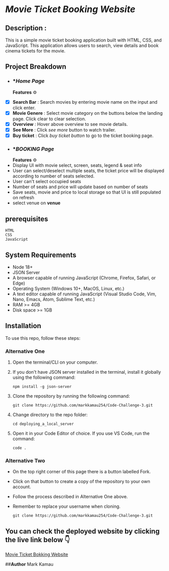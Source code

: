 # *Movie Ticket Booking Website*


## **Description** :
This is a simple movie ticket booking application built with HTML, CSS, and JavaScript. This application allows users to search, view details and book cinema tickets for the movie.


## Project Breakdown
- ### **Home Page*
   **Features** ⚙️
- [x] **Search Bar** : Search movies by entering movie name on the input and click enter.
- [x] **Movie Genere** : Select movie category on the buttons below the landing page. Click clear to clear selection.
- [x] **Overview** : Hover above overview to see movie details.
- [x] **See More** : Click _see more_ button to watch trailer.
- [x] **Buy ticket** : Click _buy ticket button_ to go to the ticket booking page.

- ### **BOOKING Page*
   **Features** ⚙️
- Display UI with movie select, screen, seats, legend & seat info
- User can select/deselect multiple seats, the ticket price will be displayed according to number of seats selected.
- User can't select occupied seats
- Number of seats and price will update based on number of seats
- Save seats, movie and price to local storage so that UI is still populated on refresh
- select venue on **venue**

## prerequisites

    HTML
    CSS
    JavaScript

## System Requirements

- Node 18+
- JSON Server
- A browser capable of running JavaScript (Chrome, Firefox, Safari, or Edge)
- Operating System (Windows 10+, MacOS, Linux, etc.)
- A text editor capable of running JavaScript (Visual Studio Code, Vim, Nano, Emacs, Atom, Sublime Text, etc.)
- RAM >= 4GB
- Disk space >= 1GB

## Installation

To use this repo, follow these steps:

### Alternative One

1.  Open the terminal/CLI on your computer.

2.  If you don't have JSON server installed in the terminal, install it globally using the following command:

        npm install -g json-server

3.  Clone the repository by running the following command:

        git clone https://github.com/markkamau254/Code-Challenge-3.git

4.  Change directory to the repo folder:

        cd deploying_a_local_server

5.  Open it in your Code Editor of choice. If you use VS Code, run the command:

        code .

### Alternative Two

- On the top right corner of this page there is a button labelled Fork.

- Click on that button to create a copy of the repository to your own account.

- Follow the process described in Alternative One above.

- Remember to replace your username when cloning.

      git clone https://github.com/markkamau254/Code-Challenge-3.git

  
## **You can check the deployed website by clicking the live link below** 👇 
[Movie Ticket Bokking Website ](https://markkamau254.github.io/Code-Challenge-3/)

##**Author**
Mark Kamau
